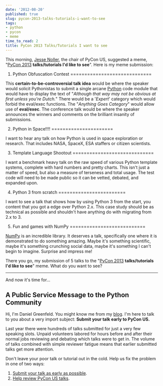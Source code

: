 ```yaml
---
date: '2012-08-20'
published: true
slug: pycon-2013-talks-tutorials-i-want-to-see
tags:
- python
- pycon
- meme
time_to_read: 2
title: PyCon 2013 Talks/Tutorials I want to see
---
```


This morning, [Jesse Noller](http://jessenoller.com/), the chair of
PyCon US, suggested a meme, "[PyCon 2013](https://us.pycon.org/2013)
**talks/tutorials I'd like to see**". Here is my meme submission:

1. Python Obfuscation Contest
=============================

This **certain-to-be-controversial talk idea** would be where the
speaker would solicit Pythonistas to submit a single arcane
[Python](http://python.org) code module that would have to display the
text of "*Although that way may not be obvious at first unless you're
Dutch.*" There would be a '*Expert*' category which would forbid the
eval/exec functions. The "*Anything Goes Category*" would allow use of
**eval/exec**. The conference talk would be where the speaker announces
the winners and comments on the brilliant insanity of submissions.

2. Python in Space!!!!
======================

I want to hear any talk on how Python is used in space exploration or
research. That includes NASA, SpaceX, ESA staffers or citizen
scientists.

3. Template Language Shootout
=============================

I want a benchmark heavy talk on the raw speed of various Python
template systems, complete with hard numbers and pretty charts. This
isn't just a matter of speed, but also a measure of terseness and total
usage. The test code will need to be made public so it can be vetted,
debated, and expanded upon.

4. Python 3 from scratch
========================

I want to see a talk that shows how by using Python 3 from the start,
you content that you got a edge over Python 2.x. This case study should
be as technical as possible and shouldn't have anything do with
migrating from 2.x to 3.

5. Fun and games with NumPy
===========================

[NumPy](http://numpy.scipy.org/) is an incredible library. It deserves a
talk, specifically one where it is demonstrated to do something amazing.
Maybe it's something scientific, maybe it's something crunching social
data, maybe it's something I can't begin to imagine. Surprise and
impress me!

There you go, my submission of 5 talks to the "[PyCon
2013](https://us.pycon.org/2013) **talks/tutorials I'd like to see**"
meme. What do you want to see?

------------------------------------------------------------------------

And now it's time for...

A Public Service Message to the Python Community
------------------------------------------------

Hi, I'm Daniel Greenfeld. You might know me from my
[blog](https://pydanny.com). I'm here to talk to you about a very
import subject: **Submit your talk early to PyCon US.**

Last year there were hundreds of talks submitted for just a very few
speaking slots. Unpaid volunteers labored for hours before and after
their normal jobs reviewing and debating which talks were to get in. The
volume of talks combined with simple reviewer fatigue means that earlier
submitted talks get more attention.

Don't leave your poor talk or tutorial out in the cold. Help us fix the
problem in one of two ways:

1.  [Submit your talk as early as
    possible](https://us.pycon.org/2013/speaking/cfp).
2.  [Help review PyCon US
    talks](http://pycon.blogspot.com/2012/07/i-want-you-for-pycon-program-commitee.html).
